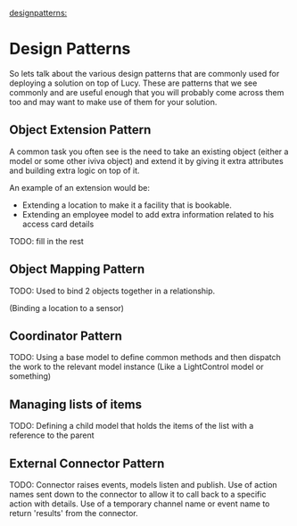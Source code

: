 


[designpatterns:](designpatterns:)

# Design Patterns
So lets talk about the various design patterns that are commonly used for deploying a solution on top of Lucy. These are patterns that we see commonly and are useful enough that you will probably come across them too and may want to make use of them for your solution.

## Object Extension Pattern
A common task you often see is the need to take an existing object (either a model or some other iviva object) and extend it by giving it extra attributes and building extra logic on top of it.

An example of an extension would be:
- Extending a location to make it a facility that is bookable.
- Extending an employee model to add extra information related to his access card details

TODO: fill in the rest


## Object Mapping Pattern
TODO: Used to bind 2 objects together in a relationship.

(Binding a location to a sensor)


## Coordinator Pattern
TODO: Using a base model to define common methods and then dispatch the work to the relevant model instance
(Like a LightControl model or something)


## Managing lists of items
TODO: Defining a child model that holds the items of the list with a reference to the parent

## External Connector Pattern
TODO: Connector raises events, models listen and publish.
Use of action names sent down to the connector to allow it to call back to a specific action with details.
Use of a temporary channel name or event name to return 'results' from the connector.